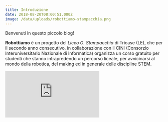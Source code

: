 ```yaml
---
title: Introduzione
date: 2018-08-20T08:00:51.000Z
image: /data/uploads/robottiamo-stampacchia.png
---
```


Benvenuti in questo piccolo blog!

**Robottiamo** è un progetto del *Liceo G. Stampacchia* di Tricase (LE), che per il secondo anno consecutivo, in collaborazione con il CINI (Consorzio Interuniversitario Nazionale di Informatica) organizza un corso gratuito per studenti che stanno intrapredendo un percorso liceale, per avvicinarsi al mondo della robotica, del making ed in generale delle discipline STEM.

<div class="resp-container">
<iframe class="resp-iframe" src="https://docs.google.com/presentation/d/e/2PACX-1vRJbT3lp-Zczu33uv9kUpQaNHHIepu28a4hcpO4FutEw6TSmbU8Le0hKOCvI8cThWt6GACVT3xEstSB/embed?start=false&loop=false&delayms=3000" frameborder="0" allowfullscreen="true" mozallowfullscreen="true" webkitallowfullscreen="true"></iframe>
</div>
